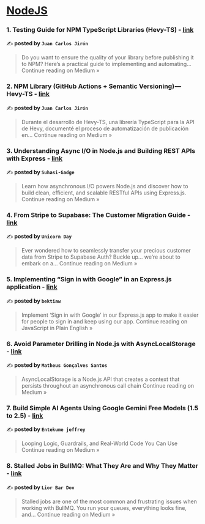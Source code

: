 
<h1><a href=https://medium.com/tag/nodejs/recommended target="_blank" rel="noopener noreferrer">NodeJS</a></h1>
<h3>1. Testing Guide for NPM TypeScript Libraries (Hevy-TS) - <a href="https://medium.com/@jcjiron4/testing-guide-for-npm-typescript-libraries-hevy-ts-49c2b141e721?source=rss------nodejs-5" target="_blank" rel="noopener noreferrer">link</a></h3>

✍️ **posted by `Juan Carlos Jirón`**

<blockquote>Do you want to ensure the quality of your library before publishing it to NPM? Here’s a practical guide to implementing and automating…
Continue reading on Medium »</blockquote>

<h3>2. NPM Library (GitHub Actions + Semantic Versioning) — Hevy-TS - <a href="https://medium.com/@jcjiron4/npm-library-github-actions-semantic-versioning-hevy-ts-0360607cec7c?source=rss------nodejs-5" target="_blank" rel="noopener noreferrer">link</a></h3>

✍️ **posted by `Juan Carlos Jirón`**

<blockquote>Durante el desarrollo de Hevy-TS, una librería TypeScript para la API de Hevy, documenté el proceso de automatización de publicación en…
Continue reading on Medium »</blockquote>

<h3>3. Understanding Async I/O in Node.js and Building REST APIs with Express - <a href="https://medium.com/@suhasigadge/understanding-async-i-o-in-node-js-and-building-rest-apis-with-express-be444d19a8e7?source=rss------nodejs-5" target="_blank" rel="noopener noreferrer">link</a></h3>

✍️ **posted by `Suhasi-Gadge`**

<blockquote>Learn how asynchronous I/O powers Node.js and discover how to build clean, efficient, and scalable RESTful APIs using Express.js.
Continue reading on Medium »</blockquote>

<h3>4. From Stripe to Supabase: The Customer Migration Guide - <a href="https://medium.com/@wl8380/from-stripe-to-supabase-the-customer-migration-guide-295296d56a16?source=rss------nodejs-5" target="_blank" rel="noopener noreferrer">link</a></h3>

✍️ **posted by `Unicorn Day`**

<blockquote>Ever wondered how to seamlessly transfer your precious customer data from Stripe to Supabase Auth? Buckle up… we’re about to embark on a…
Continue reading on Medium »</blockquote>

<h3>5. Implementing “Sign in with Google” in an Express.js application - <a href="https://javascript.plainenglish.io/implementing-sign-in-with-google-in-an-express-js-application-652d72787d82?source=rss------nodejs-5" target="_blank" rel="noopener noreferrer">link</a></h3>

✍️ **posted by `bektiaw`**

<blockquote>Implement ‘Sign in with Google’ in our Express.js app to make it easier for people to sign in and keep using our app.
Continue reading on JavaScript in Plain English »</blockquote>

<h3>6. Avoid Parameter Drilling in Node.js with AsyncLocalStorage - <a href="https://medium.com/@mgsantos177/avoid-parameter-drilling-in-node-js-with-asynclocalstorage-837ad614dc1b?source=rss------nodejs-5" target="_blank" rel="noopener noreferrer">link</a></h3>

✍️ **posted by `Matheus Gonçalves Santos`**

<blockquote>AsyncLocalStorage is a Node.js API that creates a context that persists throughout an asynchronous call chain
Continue reading on Medium »</blockquote>

<h3>7. Build Simple AI Agents Using Google Gemini Free Models (1.5 to 2.5) - <a href="https://medium.com/@entekumejeffrey/build-simple-ai-agents-using-google-gemini-free-models-1-5-to-2-5-480604b1f744?source=rss------nodejs-5" target="_blank" rel="noopener noreferrer">link</a></h3>

✍️ **posted by `Entekume jeffrey`**

<blockquote>Looping Logic, Guardrails, and Real-World Code You Can Use
Continue reading on Medium »</blockquote>

<h3>8. Stalled Jobs in BullMQ: What They Are and Why They Matter - <a href="https://medium.com/@lior.bardov/stalled-jobs-in-bullmq-what-they-are-and-why-they-matter-3d6051fccac4?source=rss------nodejs-5" target="_blank" rel="noopener noreferrer">link</a></h3>

✍️ **posted by `Lior Bar Dov`**

<blockquote>Stalled jobs are one of the most common and frustrating issues when working with BullMQ. You run your queues, everything looks fine, and…
Continue reading on Medium »</blockquote>

